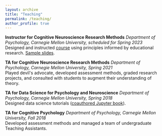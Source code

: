 ```yaml
---
layout: archive
title: "Teaching"
permalink: /teaching/
author_profile: true
---
```


<b>Instructor for Cognitive Neuroscience Research Methods</b> <i>Department of Psychology, Carnegie Mellon University, scheduled for Spring 2023</i>
<br>Designed and instructed [course](https://kalexandriabond.github.io/cog_neuro_methods/) using principles
informed by educational research. [Sample slides](/files/hypotheses.pdf).

<b>TA for Cognitive Neuroscience Research Methods</b> <i>Department of Psychology, Carnegie Mellon University, Spring 2021</i>
<br>Played devil's advocate, developed assessment methods, graded research projects, and consulted with students to augment their understanding of theory.
<br>

<b>TA for Data Science for Psychology and Neuroscience</b> <i>Department of Psychology, Carnegie Mellon University, Spring 2018</i>
<br>Designed data science tutorials ([coauthored Jupyter book](https://coaxlab.github.io/Data-Explorations/intro.html)).
<br>

<b>TA for Cognitive Psychology</b> <i>Department of Psychology, Carnegie Mellon University, Fall 2018</i>
<br>Developed assessment methods and managed a team of undergraduate Teaching Assistants.
